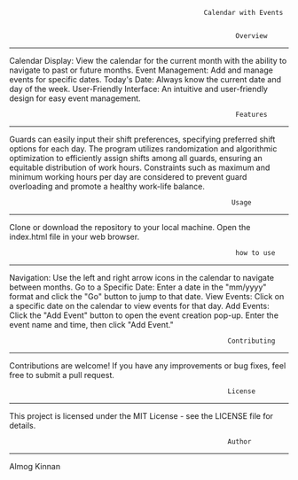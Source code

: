                                                      Calendar with Events


                                                             Overview
                                                             
______________________________________________________________________________________________________________________

Calendar Display: View the calendar for the current month with the ability to navigate to past or future months.
Event Management: Add and manage events for specific dates.
Today's Date: Always know the current date and day of the week.
User-Friendly Interface: An intuitive and user-friendly design for easy event management.

                                                             Features
                                                             
______________________________________________________________________________________________________________________

Guards can easily input their shift preferences, specifying preferred shift options for each day.
The program utilizes randomization and algorithmic optimization to efficiently assign shifts among all guards, ensuring an equitable distribution of work hours.
Constraints such as maximum and minimum working hours per day are considered to prevent guard overloading and promote a healthy work-life balance.

                                                            Usage
                                                            
______________________________________________________________________________________________________________________

Clone or download the repository to your local machine.
Open the index.html file in your web browser.

                                                             how to use
                                                             
______________________________________________________________________________________________________________________

Navigation: Use the left and right arrow icons in the calendar to navigate between months.
Go to a Specific Date: Enter a date in the "mm/yyyy" format and click the "Go" button to jump to that date.
View Events: Click on a specific date on the calendar to view events for that day.
Add Events: Click the "Add Event" button to open the event creation pop-up. Enter the event name and time, then click "Add Event."

                                                           Contributing
                                                           
______________________________________________________________________________________________________________________

Contributions are welcome! If you have any improvements or bug fixes, feel free to submit a pull request.

                                                           License
                                                           
______________________________________________________________________________________________________________________


This project is licensed under the MIT License - see the LICENSE file for details.


                                                           Author
______________________________________________________________________________________________________________________

Almog Kinnan 
 
 
